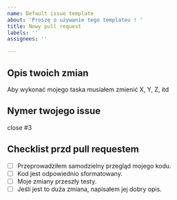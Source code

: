 ```yaml
---
name: Default issue template
about: 'Proszę o używanie tego templateu ! '
title: Nowy pull request
labels: ''
assignees: ''

---
```


## Opis twoich zmian

Aby wykonać mojego taska musiałem zmienić X, Y, Z, itd

## Nymer twojego issue

close #3

## Checklist przd pull requestem
- [ ] Przeprowadziłem samodzielny przegląd mojego kodu.
- [ ] Kod jest odpowiednio sformatowany.
- [ ] Moje zmiany przeszły testy.
- [ ] Jeśli jest to duża zmiana, napisałem jej dobry opis.

